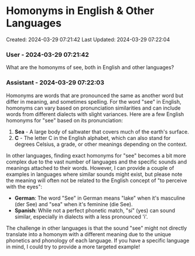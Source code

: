 # Homonyms in English & Other Languages

Created: 2024-03-29 07:21:42
Last Updated: 2024-03-29 07:22:04

### User - 2024-03-29 07:21:42

What are the homonyms of see, both in English and other languages?

### Assistant - 2024-03-29 07:22:03

Homonyms are words that are pronounced the same as another word but differ in meaning, and sometimes spelling. For the word "see" in English, homonyms can vary based on pronunciation similarities and can include words from different dialects with slight variances. Here are a few English homonyms for "see" based on its pronunciation:

1. **Sea** - A large body of saltwater that covers much of the earth's surface.
2. **C** - The letter C in the English alphabet, which can also stand for degrees Celsius, a grade, or other meanings depending on the context.

In other languages, finding exact homonyms for "see" becomes a bit more complex due to the vast number of languages and the specific sounds and meanings attached to their words. However, I can provide a couple of examples in languages where similar sounds might exist, but please note the meaning will often not be related to the English concept of "to perceive with the eyes":

- **German**: The word "See" in German means "lake" when it's masculine (der See) and "sea" when it's feminine (die See).
- **Spanish**: While not a perfect phonetic match, "sí" (yes) can sound similar, especially in dialects with a less pronounced 'i'.

The challenge in other languages is that the sound "see" might not directly translate into a homonym with a different meaning due to the unique phonetics and phonology of each language. If you have a specific language in mind, I could try to provide a more targeted example!

